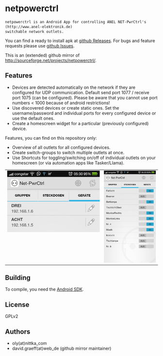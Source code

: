 # netpowerctrl
	netpowerctrl is an Android App for controlling ANEL NET-PwrCtrl's (http://www.anel-elektronik.de)
	switchable network outlets.

You can find a ready to install apk at [github Releases](https://github.com/davidgraeff/netpowerctrl-sf-mirror/releases).
For bugs and feature requests please use [github Issues](https://github.com/davidgraeff/netpowerctrl-sf-mirror/issues).

This is an (extended) github mirror of http://sourceforge.net/projects/netpowerctrl/.

## Features
* Devices are detected automatically on the network if they are configured for UDP communication.
  Default send port 1077 / receive port 1075 (can be configured). Please be aware
  that you cannot use port numbers < 1000 because of android restrictions!
* Use discovered devices or create static ones. Set the username/password and
  individual ports for every configured device or use the default ones.
* Create a homescreen widget for a particular (previously configured) device.

Features, you can find on this repository only:
* Overview of all outlets for all configured devices.
* Create switch-groups to switch multiple outlets at once.
* Use Shortcuts for toggling/switching on/off of individual outlets
  on your homescreen (or via automation apps like Tasker/Llama).

<table><tr valign="top"><td>
<img src="doc/devices.png" />
</td><td>
<img src="doc/outlets.png" />
</td></tr></table>

## Building
To compile, you need the [Android SDK](http://developer.android.com/sdk).

## License
GPLv2

## Authors
* oly(at)nittka_com
* david.graeff(at)web_de (github mirror maintainer)
